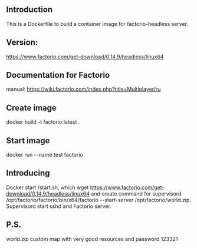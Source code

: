 ## Introduction
This is a Dockerfile to build a container image for factorio-headless server.

## Version: 
https://www.factorio.com/get-download/0.14.9/headless/linux64

## Documentation for Factorio
manual: https://wiki.factorio.com/index.php?title=Multiplayer/ru

## Create image
docker build -t factorio:latest .

## Start image
docker run --name test factorio

## Introducing
Docker start /start.sh, which wget https://www.factorio.com/get-download/0.14.9/headless/linux64 and create command for supervisord /opt/factorio/factorio/bin/x64/factorio --start-server /opt/factorio/world.zip.
Supervisord start sshd and Factorio server.

## P.S.
world.zip custom map with very good resources and password 123321
